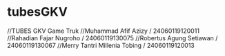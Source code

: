 # tubesGKV
//TUBES GKV Game Truk
//Muhammad Afif Azizy / 24060119120011
//Rahadian Fajar Nugroho / 24060119130075
//Robertus Agung Setiawan / 24060119130067
//Merry Tantri Millenia Tobing / 24060119120013
